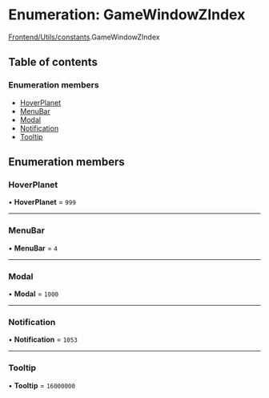 # Enumeration: GameWindowZIndex

[Frontend/Utils/constants](../modules/Frontend_Utils_constants.md).GameWindowZIndex

## Table of contents

### Enumeration members

- [HoverPlanet](Frontend_Utils_constants.GameWindowZIndex.md#hoverplanet)
- [MenuBar](Frontend_Utils_constants.GameWindowZIndex.md#menubar)
- [Modal](Frontend_Utils_constants.GameWindowZIndex.md#modal)
- [Notification](Frontend_Utils_constants.GameWindowZIndex.md#notification)
- [Tooltip](Frontend_Utils_constants.GameWindowZIndex.md#tooltip)

## Enumeration members

### HoverPlanet

• **HoverPlanet** = `999`

---

### MenuBar

• **MenuBar** = `4`

---

### Modal

• **Modal** = `1000`

---

### Notification

• **Notification** = `1053`

---

### Tooltip

• **Tooltip** = `16000000`
